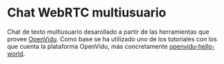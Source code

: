 # Chat WebRTC multiusuario
Chat de texto multiusuario desarollado a partir de las herramientas que provee [OpenVidu](https://openvidu.io/). Como base se ha utilizado uno de los tutoriales con los que cuenta la plataforma OpenVidu, más concretamente [openvidu-hello-world](https://openvidu.io/docs/tutorials/openvidu-hello-world/).
